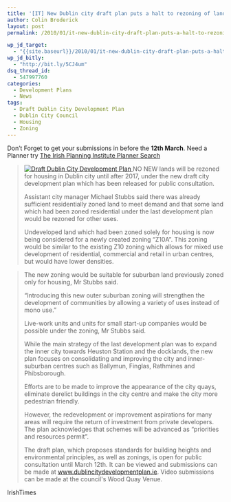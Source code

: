```yaml
---
title: '[IT] New Dublin city draft plan puts a halt to rezoning of land for housing'
author: Colin Broderick
layout: post
permalink: /2010/01/it-new-dublin-city-draft-plan-puts-a-halt-to-rezoning-of-land-for-housing/

wp_jd_target:
  - "{{site.baseurl}}/2010/01/it-new-dublin-city-draft-plan-puts-a-halt-to-rezoning-of-land-for-housing/"
wp_jd_bitly:
  - "http://bit.ly/5CJ4um"
dsq_thread_id:
  - 547997760
categories:
  - Development Plans
  - News
tags:
  - Draft Dublin City Development Plan
  - Dublin City Council
  - Housing
  - Zoning
---
```

Don&#8217;t Forget to get your submissions in before the **12th March**. Need a Planner try <a title="The Irish Planning Institute Planner Search" href="http://www.irishplanninginstitute.ie/ipi/practice-map/" target="_blank">The Irish Planning Institute Planner Search</a>

> <a href="{{site.baseurl}}/wp-content/gallery/development-plans/dcc-devplan-close.jpg" title="" class="shutterset_singlepic21" > <img class="ngg-singlepic ngg-left" src="{{site.baseurl}}/wp-content/gallery/cache/21__300x220_dcc-devplan-close.jpg" alt="Draft Dublin City Development Plan" title="Draft Dublin City Development Plan" /> </a> NO NEW lands will be rezoned for housing in Dublin city until after 2017, under the new draft city development plan which has been released for public consultation.
> 
> Assistant city manager Michael Stubbs said there was already sufficient residentially zoned land to meet demand and that some land which had been zoned residential under the last development plan would be rezoned for other uses.
> 
> Undeveloped land which had been zoned solely for housing is now being considered for a newly created zoning “Z10A”. This zoning would be similar to the existing Z10 zoning which allows for mixed use development of residential, commercial and retail in urban centres, but would have lower densities.

<!--more-->

> The new zoning would be suitable for suburban land previously zoned only for housing, Mr Stubbs said.
> 
> “Introducing this new outer suburban zoning will strengthen the development of communities by allowing a variety of uses instead of mono use.”
> 
> Live-work units and units for small start-up companies would be possible under the zoning, Mr Stubbs said.
> 
> While the main strategy of the last development plan was to expand the inner city towards Heuston Station and the docklands, the new plan focuses on consolidating and improving the city and inner-suburban centres such as Ballymun, Finglas, Rathmines and Phibsborough.
> 
> Efforts are to be made to improve the appearance of the city quays, eliminate derelict buildings in the city centre and make the city more pedestrian friendly.
> 
> However, the redevelopment or improvement aspirations for many areas will require the return of investment from private developers. The plan acknowledges that schemes will be advanced as “priorities and resources permit”.
> 
> The draft plan, which proposes standards for building heights and environmental principles, as well as zonings, is open for public consultation until March 12th. It can be viewed and submissions can be made at www.dublincitydevelopmentplan.ie. Video submissions can be made at the council's Wood Quay Venue.

IrishTimes

